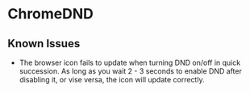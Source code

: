 # ChromeDND

## Known Issues
- The browser icon fails to update when turning DND on/off in quick succession. As long as you wait 2 - 3 seconds to enable DND after disabling it, or vise versa, the icon will update correctly.
